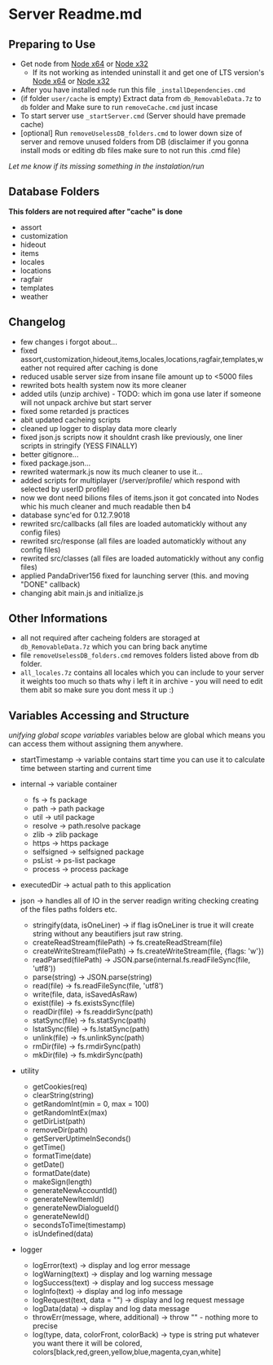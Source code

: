 # Server Readme.md
  
## Preparing to Use
  
- Get node from [Node x64](https://nodejs.org/dist/v14.10.0/node-v14.10.0-x64.msi) or [Node x32](https://nodejs.org/dist/v14.10.0/node-v14.10.0-x86.msi)  
  - If its not working as intended uninstall it and get one of LTS version's [Node x64](https://nodejs.org/dist/v12.18.3/node-v12.18.3-x64.msi) or [Node x32](https://nodejs.org/dist/v12.18.3/node-v12.18.3-x86.msi)  
- After you have installed `node` run this file `_installDependencies.cmd`
- (if folder `user/cache` is empty) Extract data from `db_RemovableData.7z` to `db` folder and Make sure to run `removeCache.cmd` just incase
- To start server use `_startServer.cmd` (Server should have premade cache)  
- [optional] Run `removeUselessDB_folders.cmd` to lower down size of server and remove unused folders from DB (disclaimer if you gonna install mods or editing db files make sure to not run this .cmd file)  
  
_Let me know if its missing something in the instalation/run_  
  
  
## Database Folders
  
**This folders are not required after "cache" is done**
- assort
- customization 
- hideout 
- items  
- locales  
- locations  
- ragfair
- templates  
- weather  

## Changelog
  
- few changes i forgot about...
- fixed assort,customization,hideout,items,locales,locations,ragfair,templates,weather not required after caching is done  
- reduced usable server size from insane file amount up to <5000 files  
- rewrited bots health system now its more cleaner  
- added utils (unzip archive) - TODO: which im gona use later if someone will not unpack archive but start server  
- fixed some retarded js practices  
- abit updated cacheing scripts  
- cleaned up logger to display data more clearly  
- fixed json.js scripts now it shouldnt crash like previously, one liner scripts in stringify (YESS FINALLY)  
- better gitignore...  
- fixed package.json...  
- rewrited watermark.js now its much cleaner to use it...  
- added scripts for multiplayer (/server/profile/<userID> which respond with selected by userID profile)
- now we dont need bilions files of items.json it got concated into Nodes whic his much cleaner and much readable then b4
- database sync'ed for 0.12.7.9018
- rewrited src/callbacks (all files are loaded automatickly without any config files)
- rewrited src/response (all files are loaded automatickly without any config files)
- rewrited src/classes (all files are loaded automatickly without any config files)
- applied PandaDriver156 fixed for launching server (this. and moving "DONE" callback)
- changing abit main.js and initialize.js

## Other Informations

- all not required after cacheing folders are storaged at `db_RemovableData.7z` which you can bring back anytime
- file `removeUselessDB_folders.cmd` removes folders listed above from db folder.
- `all_locales.7z` contains all locales which you can include to your server it weights too much so thats why i left it in archive - you will need to edit them abit so make sure you dont mess it up :)

## Variables Accessing and Structure
  _unifying global scope variables_
variables below are global which means you can access them without assigning them anywhere.
  
- startTimestamp -> variable contains start time you can use it to calculate time between starting and current time
  
- internal -> variable container
  - fs -> fs package
  - path -> path package
  - util -> util package
  - resolve -> path.resolve package
  - zlib -> zlib package
  - https -> https package
  - selfsigned -> selfsigned package
  - psList -> ps-list package
  - process -> process package
  
- executedDir -> actual path to this application
  
- json -> handles all of IO in the server readign writing checking creating of the files paths folders etc.
  - stringify(data, isOneLiner) -> if flag isOneLiner is true it will create string without any beautifiers jsut raw string.
  - createReadStream(filePath) -> fs.createReadStream(file)
  - createWriteStream(filePath) -> fs.createWriteStream(file, {flags: 'w'})
  - readParsed(filePath) -> JSON.parse(internal.fs.readFileSync(file, 'utf8'))
  - parse(string) -> JSON.parse(string)
  - read(file) -> fs.readFileSync(file, 'utf8')
  - write(file, data, isSavedAsRaw)
  - exist(file) -> fs.existsSync(file)
  - readDir(file) -> fs.readdirSync(path)
  - statSync(file) -> fs.statSync(path)
  - lstatSync(file) -> fs.lstatSync(path)
  - unlink(file) -> fs.unlinkSync(path)
  - rmDir(file) -> fs.rmdirSync(path)
  - mkDir(file) -> fs.mkdirSync(path)
  
- utility
  - getCookies(req)
  - clearString(string)
  - getRandomInt(min = 0, max = 100)
  - getRandomIntEx(max)
  - getDirList(path)
  - removeDir(path)
  - getServerUptimeInSeconds()
  - getTime()
  - formatTime(date)
  - getDate()
  - formatDate(date)
  - makeSign(length)
  - generateNewAccountId()
  - generateNewItemId()
  - generateNewDialogueId()
  - generateNewId()
  - secondsToTime(timestamp)
  - isUndefined(data)
  
- logger
  - logError(text) -> display and log error message
  - logWarning(text) -> display and log warning message
  - logSuccess(text) -> display and log success message
  - logInfo(text) -> display and log info message
  - logRequest(text, data = "") -> display and log request message
  - logData(data) -> display and log data message
  - throwErr(message, where, additional) -> throw "" - nothing more to precise
  - log(type, data, colorFront, colorBack) -> type is string put whatever you want there it will be colored, colors[black,red,green,yellow,blue,magenta,cyan,white]
  

